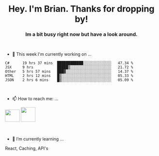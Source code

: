 <H1 align="center">Hey. I'm Brian. Thanks for dropping by!</H1>
<H3 align="center">Im a bit busy right now but have a look around.</H3>
<br/>

- 🔭 This week I'm currently working on ...
<!--START_SECTION:waka-->
```text
C#      19 hrs 37 mins  ████████████░░░░░░░░░░░░░   47.34 % 
JSX     9 hrs           █████▒░░░░░░░░░░░░░░░░░░░   21.72 % 
Other   5 hrs 57 mins   ███▓░░░░░░░░░░░░░░░░░░░░░   14.37 % 
HTML    2 hrs 12 mins   █▒░░░░░░░░░░░░░░░░░░░░░░░   05.33 % 
JSON    2 hrs 6 mins    █▒░░░░░░░░░░░░░░░░░░░░░░░   05.09 % 
```
<!--END_SECTION:waka-->
<br/>

- 📫 How to reach me: ...
<p>
  <a href="https://www.linkedin.com/in/brian-appleton/"><img width="48" height="40" src="https://github.com/appleton6509/appleton6509/blob/main/linkedin.png?raw=true"></a>
    <a href="https://github.com/appleton6509"><img width="48" height="48" src="https://github.com/appleton6509/appleton6509/blob/main/github.png?raw=true"></a>
</p>
<br/>

- 🌱 I’m currently learning ...
<p>
React, Caching, API's
</p>


<!--
**appleton6509/appleton6509** is a ✨ _special_ ✨ repository because its `README.md` (this file) appears on your GitHub profile.

Here are some ideas to get you started:


- 👯 I’m looking to collaborate on ...
- 🤔 I’m looking for help with ...
- 💬 Ask me about ...
- 😄 Pronouns: ...
- ⚡ Fun fact: ...
-->
